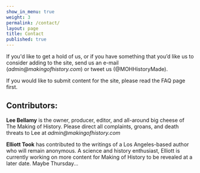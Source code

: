 ```yaml
---
show_in_menu: true
weight: 3
permalink: /contact/
layout: page
title: Contact
published: true
---
```




If you'd like to get a hold of us, or if you have something that you’d like us to consider adding to the site, send us an e-mail (_admin@makingofhistory.com_) or tweet us (@MOHHistoryMade).

If you would like to submit content for the site, please read the FAQ page first.

## Contributors:

**Lee Bellamy** is the owner, producer, editor, and all-around big cheese of The Making of History. Please direct all complaints, groans, and death threats to Lee at _admin@makingofhistory.com_

**Elliott Took** has contributed to the writings of a Los Angeles-based author who will remain anonymous. A science and history enthusiast, Elliott is currently working on more content for Making of History to be revealed at a later date. Maybe Thursday...
